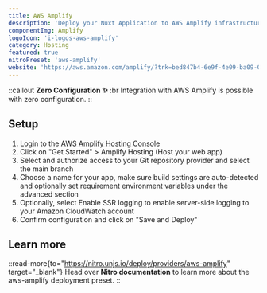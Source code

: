 ```yaml
---
title: AWS Amplify
description: 'Deploy your Nuxt Application to AWS Amplify infrastructure.'
componentImg: Amplify
logoIcon: 'i-logos-aws-amplify'
category: Hosting
featured: true
nitroPreset: 'aws-amplify'
website: 'https://aws.amazon.com/amplify/?trk=bed847b4-6e9f-4e09-ba09-0d4680a0447b&sc_channel=el'
---
```


::callout
**Zero Configuration ✨**
:br
Integration with AWS Amplify is possible with zero configuration.
::

## Setup

1. Login to the [AWS Amplify Hosting Console](https://console.aws.amazon.com/amplify/?trk=01c5a476-5997-4e6a-88b9-fd0a0a5bbe34&sc_channel=el)
2. Click on "Get Started" > Amplify Hosting (Host your web app)
3. Select and authorize access to your Git repository provider and select the main branch
4. Choose a name for your app, make sure build settings are auto-detected and optionally set requirement environment variables under the advanced section
5. Optionally, select Enable SSR logging to enable server-side logging to your Amazon CloudWatch account
6. Confirm configuration and click on "Save and Deploy"

## Learn more

::read-more{to="https://nitro.unjs.io/deploy/providers/aws-amplify" target="_blank"}
Head over **Nitro documentation** to learn more about the aws-amplify deployment preset.
::
